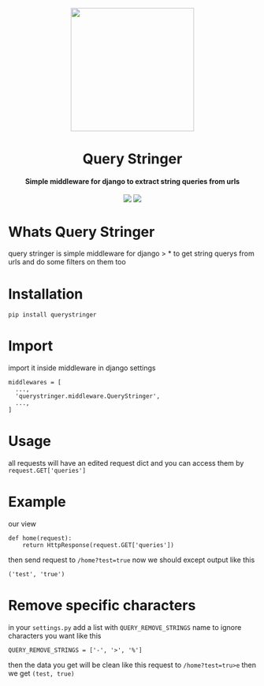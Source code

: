 <p align="center">
<img src="https://images.vexels.com/media/users/3/151277/isolated/preview/f85c1b1a7ce5e4a1e97418bfef30a759-web-address-bar-doodle-icon-by-vexels.png" height="250" width="250" />  
</p>
<h1 align="center">Query Stringer</h1>
<h4 align="center">Simple middleware for django to extract string queries from urls</h4>
<p align="center">
  <img src="https://img.shields.io/pypi/v/querystringer"/>
  <img src="https://img.shields.io/github/issues/E-RROR/querystringer"/>
</p>

# Whats Query Stringer
query stringer is simple middleware for django > * to get string querys from urls and do some filters on them too

# Installation
```
pip install querystringer
```

# Import
import it inside middleware in django settings
```
middlewares = [
  ...,
  'querystringer.middleware.QueryStringer',
  ...,
]
```

# Usage
all requests will have an edited request dict
and you can access them by `request.GET['queries']`

# Example
our view
```
def home(request):
    return HttpResponse(request.GET['queries'])
```
then send request to `/home?test=true`
now we should except output like this
```
('test', 'true')
```

# Remove specific characters
in your `settings.py` add a list with `QUERY_REMOVE_STRINGS` name
to ignore characters you want
like this
```
QUERY_REMOVE_STRINGS = ['-', '>', '%']
```
then the data you get will be clean
like this
request to `/home?test=tru>e`
then we get `(test, true)`
